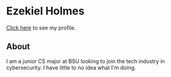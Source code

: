 # Ezekiel Holmes

[Click here](https://github.com/Ezekieldh) to see my profile.  

## About
I am a junior CS major at BSU looking to join the tech industry in cybersecurity. 
I have little to no idea what I'm doing.
